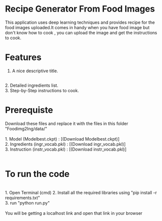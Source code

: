# Recipe Generator From Food Images
This application uses deep learning techniques and provides recipe for the food images uploaded.It comes in handy when you have food image but don't know how to cook , you can upload the image and get the instructions to cook.
<br>

# Features 
1. A nice descriptive title.
<br>
2. Detailed ingredients list.
<br>
3. Step-by-Step instructions to cook.
<br>
<h1>Prerequiste</h1>
Download these files and replace it with the files in this folder "Foodimg2Ing/data/"
<br>
<br>
1. Model (Modelbest.ckpt) : [(Download Modelbest.ckpt)]
<br>
2. Ingredients (ingr_vocab.pkl) : [(Download ingr_vocab.pkl)]
<br>
3. Instruction (instr_vocab.pkl) : [(Download instr_vocab.pkl)]
<br>
<br>
<h1>To run the code</h1>
<br>
1. Open Terminal (cmd)
2. Install all the required libraries using "pip install -r requirements.txt"
<br>
3. run "python run.py"
<br>
<br>
You will be getting a localhost link and open that link in your browser




